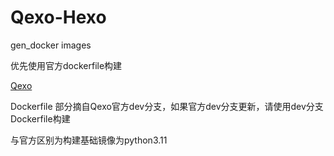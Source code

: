 # Qexo-Hexo

gen_docker images

优先使用官方dockerfile构建

[Qexo](https://github.com/Qexo/Qexo)

Dockerfile 部分摘自Qexo官方dev分支，如果官方dev分支更新，请使用dev分支Dockerfile构建

与官方区别为构建基础镜像为python3.11
